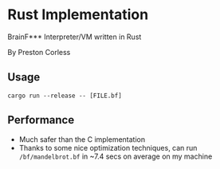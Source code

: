 
# Rust Implementation

BrainF*** Interpreter/VM written in Rust

By Preston Corless

## Usage

`cargo run --release -- [FILE.bf]`

## Performance

- Much safer than the C implementation
- Thanks to some nice optimization techniques, can run `/bf/mandelbrot.bf` in ~7.4 secs on average on my machine

